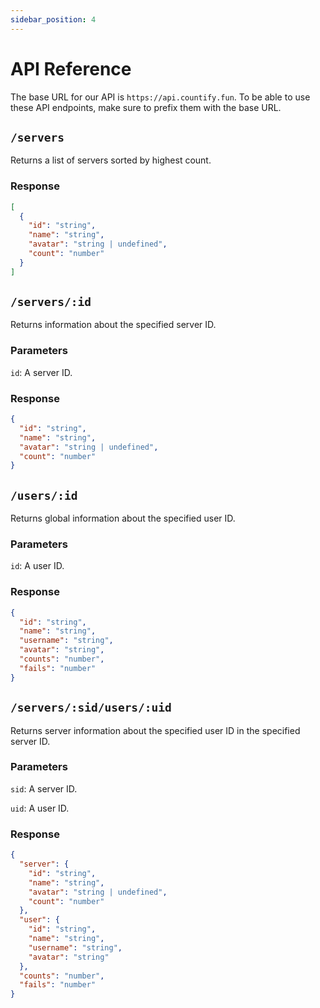 ```yaml
---
sidebar_position: 4
---
```


# API Reference

The base URL for our API is `https://api.countify.fun`. To be able to use these API endpoints, make sure to prefix them with the base URL.

## `/servers`

Returns a list of servers sorted by highest count.

### Response

```json
[
  {
    "id": "string",
    "name": "string",
    "avatar": "string | undefined",
    "count": "number"
  }
]
```

## `/servers/:id`

Returns information about the specified server ID.

### Parameters

`id`: A server ID.

### Response

```json
{
  "id": "string",
  "name": "string",
  "avatar": "string | undefined",
  "count": "number"
}
```

## `/users/:id`

Returns global information about the specified user ID.

### Parameters

`id`: A user ID.

### Response

```json
{
  "id": "string",
  "name": "string",
  "username": "string",
  "avatar": "string",
  "counts": "number",
  "fails": "number"
}
```

## `/servers/:sid/users/:uid`

Returns server information about the specified user ID in the specified server ID.

### Parameters

`sid`: A server ID.

`uid`: A user ID.

### Response

```json
{
  "server": {
    "id": "string",
    "name": "string",
    "avatar": "string | undefined",
    "count": "number"
  },
  "user": {
    "id": "string",
    "name": "string",
    "username": "string",
    "avatar": "string"
  },
  "counts": "number",
  "fails": "number"
}
```
